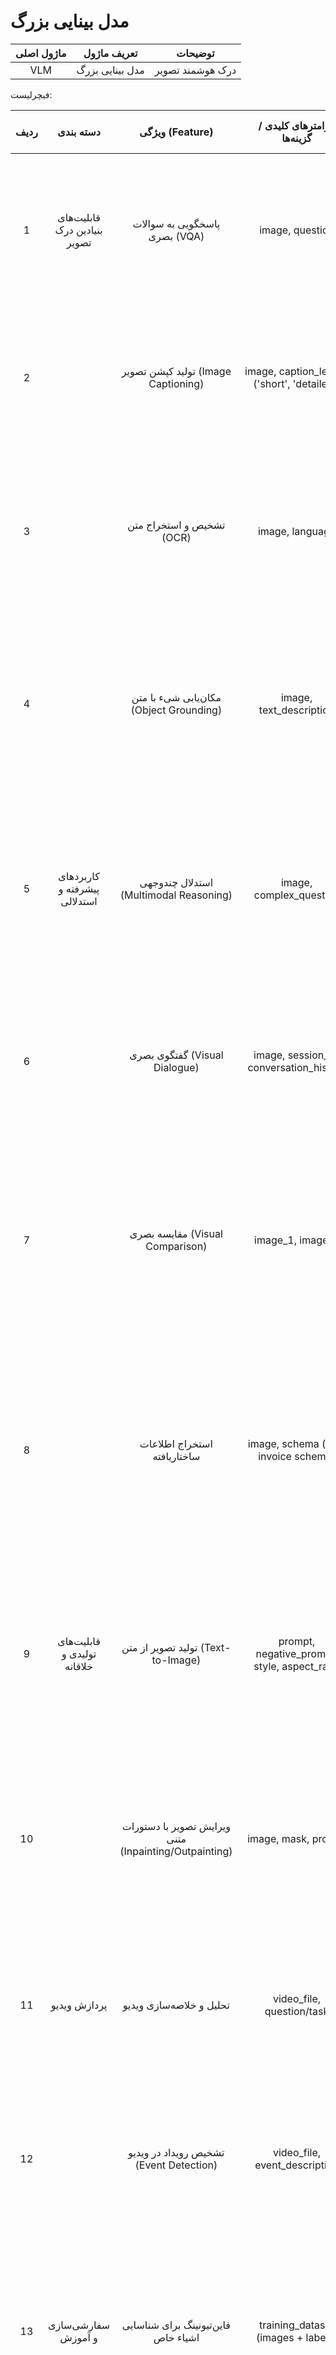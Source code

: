 # مدل بینایی بزرگ

| ماژول اصلی | تعریف ماژول | توضیحات |
| :---: | :---: | :---: |
| VLM | مدل بینایی بزرگ | درک هوشمند تصویر |

فیچرلیست:

| ردیف | دسته بندی | ویژگی (Feature) | پارامترهای کلیدی / گزینه‌ها | داستان کاربر (User Story) |
| :---: | :---: | :---: | :---: | :---: |
| 1 | قابلیت‌های بنیادین درک تصویر | پاسخگویی به سوالات بصری (VQA) | image, question | به عنوان یک کاربر با آسیب بینایی، می‌خواهم از یک لباس عکس بگیرم و بپرسم "رنگ این پیراهن چیست؟" تا بتوانم آن را ست کنم. |
| 2 |  | تولید کپشن تصویر (Image Captioning) | image, caption\_length ('short', 'detailed') | به عنوان یک مدیر شبکه اجتماعی، می‌خواهم برای تصاویر محصولاتم به صورت خودکار یک کپشن جذاب و توصیفی تولید کنم. |
| 3 |  | تشخیص و استخراج متن (OCR) | image, language | به عنوان یک شرکت بیمه، می‌خواهم اطلاعات را از روی تصاویر فرم‌های کاغذی مشتریان به صورت خودکار استخراج کنم. |
| 4 |  | مکان‌یابی شیء با متن (Object Grounding) | image, text\_description | به عنوان یک پلتفرم فروشگاهی، می‌خواهم وقتی کاربر عبارت "کفش ورزشی قرمز" را جستجو می‌کند، دقیقاً آن محصول در تصویر هایلایت شود. |
| 5 | کاربردهای پیشرفته و استدلالی | استدلال چندوجهی (Multimodal Reasoning) | image, complex\_question | به عنوان یک تحلیل‌گر مالی، می‌خواهم نمودار سهام یک شرکت را آپلود کرده و بپرسم "بر اساس این نمودار، بزرگترین افت قیمت در کدام بازه زمانی رخ داده است؟". |
| 6 |  | گفتگوی بصری (Visual Dialogue) | image, session\_id, conversation\_history | به عنوان یک دانش‌آموز، می‌خواهم تصویری از یک سلول را نشان دهم و چندین سوال پشت سر هم در مورد اجزای مختلف آن بپرسم. |
| 7 |  | مقایسه بصری (Visual Comparison) | image\_1, image\_2 | به عنوان یک بازرس کنترل کیفیت، می‌خواهم تصویر یک محصول سالم را با محصول تولید شده مقایسه کنم تا سیستم تفاوت‌ها و نواقص احتمالی را گزارش دهد. |
| 8 |  | استخراج اطلاعات ساختاریافته | image, schema (e.g., invoice schema) | به عنوان یک حسابدار، می‌خواهم با عکس گرفتن از یک فاکتور، مقادیری مانند "شماره فاکتور"، "تاریخ" و "مبلغ کل" به صورت خودکار در نرم‌افزار حسابداری وارد شود. |
| 9 | قابلیت‌های تولیدی و خلاقانه | تولید تصویر از متن (Text-to-Image) | prompt, negative\_prompt, style, aspect\_ratio | به عنوان یک مدیر بازاریابی، می‌خواهم برای کمپین تبلیغاتی خود، یک تصویر خلاقانه از «یک فضانورد در حال قهوه خوردن در یک کافه در مریخ» تولید کنم. |
| 10 |  | ویرایش تصویر با دستورات متنی (Inpainting/Outpainting) | image, mask, prompt | به عنوان یک طراح محصول، می‌خواهم یک عکس از محصولم را آپلود کرده و از سیستم بخواهم آن را در فضاهای مختلف (مثلاً روی یک میز چوبی) قرار دهد. |
| 11 | پردازش ویدیو | تحلیل و خلاصه‌سازی ویدیو | video\_file, question/task | به عنوان یک سردبیر، می‌خواهم یک ویدیوی سخنرانی یک ساعته را آپلود کرده و خلاصه‌ای از نکات کلیدی آن را در چند پاراگراف دریافت کنم. |
| 12 |  | تشخیص رویداد در ویدیو (Event Detection) | video\_file, event\_description | به عنوان یک مربی ورزشی، می‌خواهم در ویدیوی یک مسابقه فوتبال، تمام لحظاتی که "گل" به ثمر رسیده است را به سرعت پیدا کنم. |
| 13 | سفارشی‌سازی و آموزش | فاین‌تیونینگ برای شناسایی اشیاء خاص | training\_dataset (images \+ labels) | به عنوان یک فروشگاه زنجیره‌ای، می‌خواهم مدل را طوری آموزش دهم که بتواند محصولات برند ما را در قفسه‌های فروشگاه به دقت شناسایی و شمارش کند. |
| 14 | کنترل پیشرفته و اعتمادسازی | کنترل فرمت خروجی (JSON Mode) | response\_format ('json', 'text') | به عنوان یک توسعه‌دهنده، می‌خواهم اطلاعات استخراج شده از یک کارت ویزیت را مستقیماً در فرمت JSON دریافت کنم تا به راحتی در پایگاه داده ذخیره نمایم. |
| 15 |  | ارائه امتیاز اطمینان و قابلیت توضیح (XAI) | include\_confidence, enable\_xai | به عنوان یک پزشک، می‌خواهم وقتی AI یک ناهنجاری در تصویر پزشکی تشخیص می‌دهد، امتیاز اطمینان آن را ببینم تا بتوانم به نتیجه اعتماد کنم. |
| 16 | پلتفرم، API و عملیات | تعدیل محتوای بصری (Visual Content Moderation) | image/video, moderation\_categories | به عنوان مدیر یک شبکه اجتماعی، می‌خواهم تمام تصاویر آپلود شده توسط کاربران به صورت خودکار برای محتوای نامناسب بررسی شوند. |
| 17 |  | API جامع و کتابخانه‌های توسعه (SDKs) | API\_keys, SDKs (Python, JS) | به عنوان یک توسعه‌دهنده اپلیکیشن، می‌خواهم با استفاده از SDK پایتون، به راحتی قابلیت تحلیل تصویر را به محصول خود اضافه کنم. |
| 18 |  | کاتالوگ مدل‌ها (Model Garden) | model\_id ('fast', 'pro', 'ultra') | به عنوان یک توسعه‌دهنده، می‌خواهم برای کارهای ساده و پرتکرار از یک مدل کم‌هزینه استفاده کنم، اما برای تحلیل‌های پیچیده به مدل قوی‌تر دسترسی داشته باشم. |
| 19 |  | API پردازش دسته‌ای و غیرهمزمان | input\_source\_url, output\_destination\_url, webhook\_url | به عنوان مدیر یک پلتفرم e-commerce، می‌خواهم برای تمام ۱ میلیون تصویر محصول در سایت، به صورت یکجا و در پس‌زمینه، کپشن‌های جدید برای بهبود SEO تولید کنم. |
| 20 |  | داشبورد تحلیل و مصرف | (Admin Dashboard UI) | به عنوان مدیر محصول، می‌خواهم بدانم کدام ویژگی VLM (مثلاً VQA یا OCR) بیشترین استفاده را در میان مشتریان ما دارد. |
| 21 |  | زمین بازی تعاملی (Interactive Playground) | (Web UI) | به عنوان یک مشتری بالقوه، می‌خواهم قبل از خرید API، بتوانم چند نمونه از تصاویر خودم را تست کنم و کیفیت و سرعت پاسخ‌دهی مدل را بسنجم. |